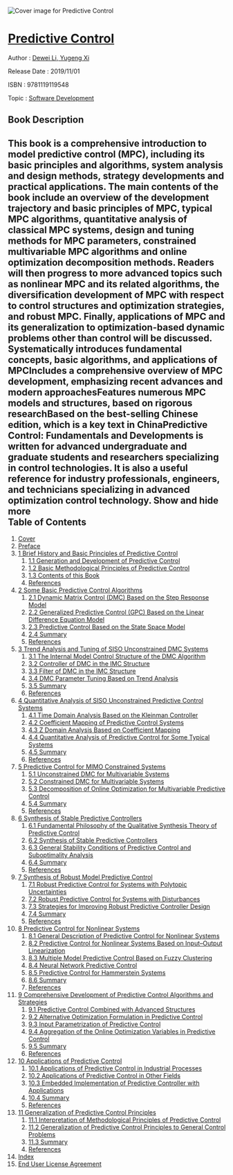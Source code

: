 ![Cover image for Predictive Control](https://imgdetail.ebookreading.net/cover/cover/20200215/EB9781119119548.jpg)

[Predictive Control](https://ebookreading.net/view/book/Predictive+Control-EB9781119119548_1.html "Predictive Control")
====================================================================================================================

Author : [Dewei Li](https://ebookreading.net/search/author/Dewei+Li),[ Yugeng Xi](https://ebookreading.net/search/author/+Yugeng+Xi)

Release Date : 2019/11/01

ISBN : 9781119119548

Topic : [Software Development](https://ebookreading.net/search/category/software-development)

Book Description
-----------------

 This book is a comprehensive introduction to model predictive control (MPC), including its basic principles and algorithms, system analysis and design methods, strategy developments and practical applications. The main contents of the book include an overview of the development trajectory and basic principles of MPC, typical MPC algorithms, quantitative analysis of classical MPC systems, design and tuning methods for MPC parameters, constrained multivariable MPC algorithms and online optimization decomposition methods. Readers will then progress to more advanced topics such as nonlinear MPC and its related algorithms, the diversification development of MPC with respect to control structures and optimization strategies, and robust MPC. Finally, applications of MPC and its generalization to optimization-based dynamic problems other than control will be discussed. 
Systematically introduces fundamental concepts, basic algorithms, and applications of MPCIncludes a comprehensive overview of MPC development, emphasizing recent advances and modern approachesFeatures numerous MPC models and structures, based on rigorous researchBased on the best-selling Chinese edition, which is a key text in ChinaPredictive Control: Fundamentals and Developments is written for advanced undergraduate and graduate students and researchers specializing in control technologies. It is also a useful reference for industry professionals, engineers, and technicians specializing in advanced optimization control technology.
        Show and hide more                
Table of Contents
-----------------

1. [Cover](https://ebookreading.net/view/book/Predictive+Control-EB9781119119548_1.html)
1. [Preface](https://ebookreading.net/view/book/Predictive+Control-EB9781119119548_5.html)
1. [1 Brief History and Basic Principles of Predictive Control](https://ebookreading.net/view/book/Predictive+Control-EB9781119119548_6.html)
    1. [1.1 Generation and Development of Predictive Control](https://ebookreading.net/view/book/Predictive+Control-EB9781119119548_6.html#head-2-1)
    1. [1.2 Basic Methodological Principles of Predictive Control](https://ebookreading.net/view/book/Predictive+Control-EB9781119119548_6.html#head-2-2)
    1. [1.3 Contents of this Book](https://ebookreading.net/view/book/Predictive+Control-EB9781119119548_6.html#head-2-3)
    1. [References](https://ebookreading.net/view/book/Predictive+Control-EB9781119119548_6.html#head-2-4)
1. [2 Some Basic Predictive Control Algorithms](https://ebookreading.net/view/book/Predictive+Control-EB9781119119548_7.html)
    1. [2.1 Dynamic Matrix Control (DMC) Based on the Step Response Model](https://ebookreading.net/view/book/Predictive+Control-EB9781119119548_7.html#head-2-5)
    1. [2.2 Generalized Predictive Control (GPC) Based on the Linear Difference Equation Model](https://ebookreading.net/view/book/Predictive+Control-EB9781119119548_7.html#head-2-6)
    1. [2.3 Predictive Control Based on the State Space Model](https://ebookreading.net/view/book/Predictive+Control-EB9781119119548_7.html#head-2-7)
    1. [2.4 Summary](https://ebookreading.net/view/book/Predictive+Control-EB9781119119548_7.html#head-2-8)
    1. [References](https://ebookreading.net/view/book/Predictive+Control-EB9781119119548_7.html#head-2-9)
1. [3 Trend Analysis and Tuning of SISO Unconstrained DMC Systems](https://ebookreading.net/view/book/Predictive+Control-EB9781119119548_8.html)
    1. [3.1 The Internal Model Control Structure of the DMC Algorithm](https://ebookreading.net/view/book/Predictive+Control-EB9781119119548_8.html#head-2-10)
    1. [3.2 Controller of DMC in the IMC Structure](https://ebookreading.net/view/book/Predictive+Control-EB9781119119548_8.html#head-2-11)
    1. [3.3 Filter of DMC in the IMC Structure](https://ebookreading.net/view/book/Predictive+Control-EB9781119119548_8.html#head-2-12)
    1. [3.4 DMC Parameter Tuning Based on Trend Analysis](https://ebookreading.net/view/book/Predictive+Control-EB9781119119548_8.html#head-2-13)
    1. [3.5 Summary](https://ebookreading.net/view/book/Predictive+Control-EB9781119119548_8.html#head-2-14)
    1. [References](https://ebookreading.net/view/book/Predictive+Control-EB9781119119548_8.html#head-2-15)
1. [4 Quantitative Analysis of SISO Unconstrained Predictive Control Systems](https://ebookreading.net/view/book/Predictive+Control-EB9781119119548_9.html)
    1. [4.1 Time Domain Analysis Based on the Kleinman Controller](https://ebookreading.net/view/book/Predictive+Control-EB9781119119548_9.html#head-2-16)
    1. [4.2 Coefficient Mapping of Predictive Control Systems](https://ebookreading.net/view/book/Predictive+Control-EB9781119119548_9.html#head-2-17)
    1. [4.3 Z Domain Analysis Based on Coefficient Mapping](https://ebookreading.net/view/book/Predictive+Control-EB9781119119548_9.html#head-2-18)
    1. [4.4 Quantitative Analysis of Predictive Control for Some Typical Systems](https://ebookreading.net/view/book/Predictive+Control-EB9781119119548_9.html#head-2-19)
    1. [4.5 Summary](https://ebookreading.net/view/book/Predictive+Control-EB9781119119548_9.html#head-2-20)
    1. [References](https://ebookreading.net/view/book/Predictive+Control-EB9781119119548_9.html#head-2-21)
1. [5 Predictive Control for MIMO Constrained Systems](https://ebookreading.net/view/book/Predictive+Control-EB9781119119548_10.html)
    1. [5.1 Unconstrained DMC for Multivariable Systems](https://ebookreading.net/view/book/Predictive+Control-EB9781119119548_10.html#head-2-22)
    1. [5.2 Constrained DMC for Multivariable Systems](https://ebookreading.net/view/book/Predictive+Control-EB9781119119548_10.html#head-2-23)
    1. [5.3 Decomposition of Online Optimization for Multivariable Predictive Control](https://ebookreading.net/view/book/Predictive+Control-EB9781119119548_10.html#head-2-24)
    1. [5.4 Summary](https://ebookreading.net/view/book/Predictive+Control-EB9781119119548_10.html#head-2-25)
    1. [References](https://ebookreading.net/view/book/Predictive+Control-EB9781119119548_10.html#head-2-26)
1. [6 Synthesis of Stable Predictive Controllers](https://ebookreading.net/view/book/Predictive+Control-EB9781119119548_11.html)
    1. [6.1 Fundamental Philosophy of the Qualitative Synthesis Theory of Predictive Control](https://ebookreading.net/view/book/Predictive+Control-EB9781119119548_11.html#head-2-27)
    1. [6.2 Synthesis of Stable Predictive Controllers](https://ebookreading.net/view/book/Predictive+Control-EB9781119119548_11.html#head-2-28)
    1. [6.3 General Stability Conditions of Predictive Control and Suboptimality Analysis](https://ebookreading.net/view/book/Predictive+Control-EB9781119119548_11.html#head-2-29)
    1. [6.4 Summary](https://ebookreading.net/view/book/Predictive+Control-EB9781119119548_11.html#head-2-30)
    1. [References](https://ebookreading.net/view/book/Predictive+Control-EB9781119119548_11.html#head-2-31)
1. [7 Synthesis of Robust Model Predictive Control](https://ebookreading.net/view/book/Predictive+Control-EB9781119119548_12.html)
    1. [7.1 Robust Predictive Control for Systems with Polytopic Uncertainties](https://ebookreading.net/view/book/Predictive+Control-EB9781119119548_12.html#head-2-32)
    1. [7.2 Robust Predictive Control for Systems with Disturbances](https://ebookreading.net/view/book/Predictive+Control-EB9781119119548_12.html#head-2-35)
    1. [7.3 Strategies for Improving Robust Predictive Controller Design](https://ebookreading.net/view/book/Predictive+Control-EB9781119119548_12.html#head-2-36)
    1. [7.4 Summary](https://ebookreading.net/view/book/Predictive+Control-EB9781119119548_12.html#head-2-40)
    1. [References](https://ebookreading.net/view/book/Predictive+Control-EB9781119119548_12.html#head-2-41)
1. [8 Predictive Control for Nonlinear Systems](https://ebookreading.net/view/book/Predictive+Control-EB9781119119548_13.html)
    1. [8.1 General Description of Predictive Control for Nonlinear Systems](https://ebookreading.net/view/book/Predictive+Control-EB9781119119548_13.html#head-2-42)
    1. [8.2 Predictive Control for Nonlinear Systems Based on Input–Output Linearization](https://ebookreading.net/view/book/Predictive+Control-EB9781119119548_13.html#head-2-43)
    1. [8.3 Multiple Model Predictive Control Based on Fuzzy Clustering](https://ebookreading.net/view/book/Predictive+Control-EB9781119119548_13.html#head-2-44)
    1. [8.4 Neural Network Predictive Control](https://ebookreading.net/view/book/Predictive+Control-EB9781119119548_13.html#head-2-46)
    1. [8.5 Predictive Control for Hammerstein Systems](https://ebookreading.net/view/book/Predictive+Control-EB9781119119548_13.html#head-2-47)
    1. [8.6 Summary](https://ebookreading.net/view/book/Predictive+Control-EB9781119119548_13.html#head-2-48)
    1. [References](https://ebookreading.net/view/book/Predictive+Control-EB9781119119548_13.html#head-2-49)
1. [9 Comprehensive Development of Predictive Control Algorithms and Strategies](https://ebookreading.net/view/book/Predictive+Control-EB9781119119548_14.html)
    1. [9.1 Predictive Control Combined with Advanced Structures](https://ebookreading.net/view/book/Predictive+Control-EB9781119119548_14.html#head-2-50)
    1. [9.2 Alternative Optimization Formulation in Predictive Control](https://ebookreading.net/view/book/Predictive+Control-EB9781119119548_14.html#head-2-51)
    1. [9.3 Input Parametrization of Predictive Control](https://ebookreading.net/view/book/Predictive+Control-EB9781119119548_14.html#head-2-52)
    1. [9.4 Aggregation of the Online Optimization Variables in Predictive Control](https://ebookreading.net/view/book/Predictive+Control-EB9781119119548_14.html#head-2-53)
    1. [9.5 Summary](https://ebookreading.net/view/book/Predictive+Control-EB9781119119548_14.html#head-2-56)
    1. [References](https://ebookreading.net/view/book/Predictive+Control-EB9781119119548_14.html#head-2-57)
1. [10 Applications of Predictive Control](https://ebookreading.net/view/book/Predictive+Control-EB9781119119548_15.html)
    1. [10.1 Applications of Predictive Control in Industrial Processes](https://ebookreading.net/view/book/Predictive+Control-EB9781119119548_15.html#head-2-58)
    1. [10.2 Applications of Predictive Control in Other Fields](https://ebookreading.net/view/book/Predictive+Control-EB9781119119548_15.html#head-2-59)
    1. [10.3 Embedded Implementation of Predictive Controller with Applications](https://ebookreading.net/view/book/Predictive+Control-EB9781119119548_15.html#head-2-60)
    1. [10.4 Summary](https://ebookreading.net/view/book/Predictive+Control-EB9781119119548_15.html#head-2-61)
    1. [References](https://ebookreading.net/view/book/Predictive+Control-EB9781119119548_15.html#head-2-62)
1. [11 Generalization of Predictive Control Principles](https://ebookreading.net/view/book/Predictive+Control-EB9781119119548_16.html)
    1. [11.1 Interpretation of Methodological Principles of Predictive Control](https://ebookreading.net/view/book/Predictive+Control-EB9781119119548_16.html#head-2-63)
    1. [11.2 Generalization of Predictive Control Principles to General Control Problems](https://ebookreading.net/view/book/Predictive+Control-EB9781119119548_16.html#head-2-64)
    1. [11.3 Summary](https://ebookreading.net/view/book/Predictive+Control-EB9781119119548_16.html#head-2-65)
    1. [References](https://ebookreading.net/view/book/Predictive+Control-EB9781119119548_16.html#head-2-66)
1. [Index ](https://ebookreading.net/view/book/Predictive+Control-EB9781119119548_17.html)
1. [End User License Agreement](https://ebookreading.net/view/book/Predictive+Control-EB9781119119548_18.html)
